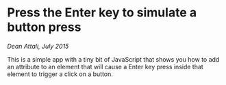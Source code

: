 # Press the Enter key to simulate a button press

*Dean Attali, July 2015*

This is a simple app with a tiny bit of JavaScript that shows you how to add an attribute to an element that will cause a Enter key press inside that element to trigger a click on a button.
